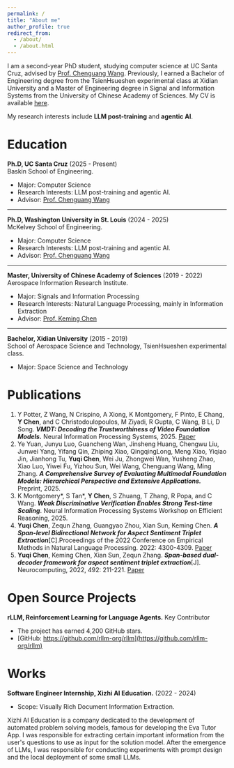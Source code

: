 ```yaml
---
permalink: /
title: "About me"
author_profile: true
redirect_from: 
  - /about/
  - /about.html
---
```


I am a second-year PhD student, studying computer science at UC Santa Cruz, advised by [Prof. Chenguang Wang](https://cgraywang.github.io/). 
Previously, I earned a Bachelor of Engineering degree from the TsienHsueshen experimental class at Xidian University and a Master of Engineering degree in Signal and Information Systems from the University of Chinese Academy of Sciences.
My CV is available [here](https://drive.google.com/file/d/1SLrocl8O0P6M5c_2K5NZ5FKz0zB6CSQ3/view?usp=sharing).
  
My research interests include **LLM post-training** and **agentic AI**.

Education
======
**Ph.D, UC Santa Cruz** (2025 - Present) \
Baskin School of Engineering.
* Major: Computer Science
* Research Interests: LLM post-training and agentic AI.
* Advisor: [Prof. Chenguang Wang](https://cgraywang.github.io/)

------
**Ph.D, Washington University in St. Louis** (2024 - 2025) \
McKelvey School of Engineering.
* Major: Computer Science
* Research Interests: LLM post-training and agentic AI.
* Advisor: [Prof. Chenguang Wang](https://cgraywang.github.io/)

------
**Master, University of Chinese Academy of Sciences** (2019 - 2022) \
Aerospace Information Research Institute.
* Major: Signals and Information Processing
* Research Interests: Natural Language Processing, mainly in Information Extraction
* Advisor: [Prof. Keming Chen](https://people.ucas.ac.cn/~kmchen)

[//]: # (* Honor: )

[//]: # (    * The second place in the track of CCKS link prediction in 2021.)

[//]: # (    * Second prize in the iFLYTEK AI multilingual text mining competition in 2021.)

------
**Bachelor, Xidian University** (2015 - 2019) \
School of Aerospace Science and Technology, TsienHsueshen experimental class.
* Major: Space Science and Technology

[//]: # (* Honor:)

[//]: # (    * Second Prize of China-Russia Universities Small Satellite Innovation Design Competition)


Publications
======
1. Y Potter, Z Wang, N Crispino, A Xiong, K Montgomery, F Pinto, E Chang, **Y Chen**, and C Christodoulopoulos, M Ziyadi, R Gupta, C Wang, B Li, D Song. **_VMDT: Decoding the Trustworthiness of Video Foundation Models._** Neural Information Processing Systems, 2025. [Paper](https://kylemontgomery1.github.io/assets/pdf/vmdt.pdf)
2. Ye Yuan, Junyu Luo, Guancheng Wan, Jinsheng Huang, Chengwu Liu, Junwei Yang, Yifang Qin, Zhiping Xiao, QingqingLong, Meng Xiao, Yiqiao Jin, Jianhong Tu, **Yuqi Chen**, Wei Ju, Zhongwei Wan, Yusheng Zhao, Xiao Luo, Yiwei Fu, Yizhou Sun, Wei Wang, Chenguang Wang, Ming Zhang. **_A Comprehensive Survey of Evaluating Multimodal Foundation Models: Hierarchical Perspective and Extensive Applications._** Preprint, 2025.
3. K Montgomery*, S Tan*, **Y Chen**, S Zhuang, T Zhang, R Popa, and C Wang. **_Weak Discriminative Verification Enables Strong Test-time Scaling_**. Neural Information Processing Systems Workshop on Efficient Reasoning, 2025.
3. **Yuqi Chen**, Zequn Zhang, Guangyao Zhou, Xian Sun, Keming Chen. _**A Span-level Bidirectional Network for Aspect Sentiment Triplet Extraction**_[C].Proceedings of the 2022 Conference on Empirical Methods in Natural Language Processing. 2022: 4300-4309. [Paper](https://aclanthology.org/2022.emnlp-main.289.pdf)
4. **Yuqi Chen**, Keming Chen, Xian Sun, Zequn Zhang. _**Span-based dual-decoder framework for aspect sentiment triplet extraction**_[J]. Neurocomputing, 2022, 492: 211-221. [Paper](https://www.sciencedirect.com/science/article/abs/pii/S0925231222003897)


Open Source Projects
======
**rLLM, Reinforcement Learning for Language Agents.** Key Contributor
* The project has earned 4,200 GitHub stars.
* [GitHub: https://github.com/rllm-org/rllm](https://github.com/rllm-org/rllm)

Works
======
**Software Engineer Internship, Xizhi AI Education.** (2022 - 2024) 
* Scope: Visually Rich Document Information Extraction. 

Xizhi AI Education is a company dedicated to the development of automated problem solving models, famous for developing the Eva Tutor App. I was responsible for extracting certain important information from the user's questions to use as input for the solution model. 
After the emergence of LLMs, I was responsible for conducting experiments with prompt design and the local deployment of some small LLMs.
